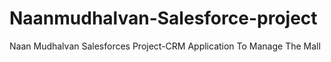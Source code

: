 # Naanmudhalvan-Salesforce-project

Naan Mudhalvan Salesforces Project-CRM Application To Manage The Mall

